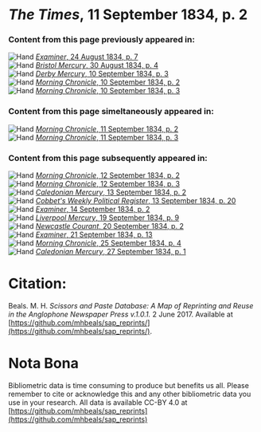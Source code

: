 # *The Times*, 11 September 1834, p. 2  
  
### Content from this page previously appeared in:  
![Hand](http://scissorsandpaste.net/wp-content/uploads/2017/06/smallhandpointer.png) [*Examiner*, 24 August 1834, p. 7](https://mhbeals.github.io/sap_html/Examiner/Examiner-24-August-1834-p-7)  
![Hand](http://scissorsandpaste.net/wp-content/uploads/2017/06/smallhandpointer.png) [*Bristol Mercury*, 30 August 1834, p. 4](https://mhbeals.github.io/sap_html/Bristol-Mercury/Bristol-Mercury-30-August-1834-p-4)  
![Hand](http://scissorsandpaste.net/wp-content/uploads/2017/06/smallhandpointer.png) [*Derby Mercury*, 10 September 1834, p. 3](https://mhbeals.github.io/sap_html/Derby-Mercury/Derby-Mercury-10-September-1834-p-3)  
![Hand](http://scissorsandpaste.net/wp-content/uploads/2017/06/smallhandpointer.png) [*Morning Chronicle*, 10 September 1834, p. 2](https://mhbeals.github.io/sap_html/Morning-Chronicle/Morning-Chronicle-10-September-1834-p-2)  
![Hand](http://scissorsandpaste.net/wp-content/uploads/2017/06/smallhandpointer.png) [*Morning Chronicle*, 10 September 1834, p. 3](https://mhbeals.github.io/sap_html/Morning-Chronicle/Morning-Chronicle-10-September-1834-p-3)  
  
### Content from this page simeltaneously appeared in:  
![Hand](http://scissorsandpaste.net/wp-content/uploads/2017/06/smallhandpointer.png) [*Morning Chronicle*, 11 September 1834, p. 2](https://mhbeals.github.io/sap_html/Morning-Chronicle/Morning-Chronicle-11-September-1834-p-2)  
![Hand](http://scissorsandpaste.net/wp-content/uploads/2017/06/smallhandpointer.png) [*Morning Chronicle*, 11 September 1834, p. 3](https://mhbeals.github.io/sap_html/Morning-Chronicle/Morning-Chronicle-11-September-1834-p-3)  
  
### Content from this page subsequently appeared in:  
![Hand](http://scissorsandpaste.net/wp-content/uploads/2017/06/smallhandpointer.png) [*Morning Chronicle*, 12 September 1834, p. 2](https://mhbeals.github.io/sap_html/Morning-Chronicle/Morning-Chronicle-12-September-1834-p-2)  
![Hand](http://scissorsandpaste.net/wp-content/uploads/2017/06/smallhandpointer.png) [*Morning Chronicle*, 12 September 1834, p. 3](https://mhbeals.github.io/sap_html/Morning-Chronicle/Morning-Chronicle-12-September-1834-p-3)  
![Hand](http://scissorsandpaste.net/wp-content/uploads/2017/06/smallhandpointer.png) [*Caledonian Mercury*, 13 September 1834, p. 2](https://mhbeals.github.io/sap_html/Caledonian-Mercury/Caledonian-Mercury-13-September-1834-p-2)  
![Hand](http://scissorsandpaste.net/wp-content/uploads/2017/06/smallhandpointer.png) [*Cobbet's Weekly Political Register*, 13 September 1834, p. 20](https://mhbeals.github.io/sap_html/Cobbet's-Weekly-Political-Register/Cobbet's-Weekly-Political-Register-13-September-1834-p-20)  
![Hand](http://scissorsandpaste.net/wp-content/uploads/2017/06/smallhandpointer.png) [*Examiner*, 14 September 1834, p. 2](https://mhbeals.github.io/sap_html/Examiner/Examiner-14-September-1834-p-2)  
![Hand](http://scissorsandpaste.net/wp-content/uploads/2017/06/smallhandpointer.png) [*Liverpool Mercury*, 19 September 1834, p. 9](https://mhbeals.github.io/sap_html/Liverpool-Mercury/Liverpool-Mercury-19-September-1834-p-9)  
![Hand](http://scissorsandpaste.net/wp-content/uploads/2017/06/smallhandpointer.png) [*Newcastle Courant*, 20 September 1834, p. 2](https://mhbeals.github.io/sap_html/Newcastle-Courant/Newcastle-Courant-20-September-1834-p-2)  
![Hand](http://scissorsandpaste.net/wp-content/uploads/2017/06/smallhandpointer.png) [*Examiner*, 21 September 1834, p. 13](https://mhbeals.github.io/sap_html/Examiner/Examiner-21-September-1834-p-13)  
![Hand](http://scissorsandpaste.net/wp-content/uploads/2017/06/smallhandpointer.png) [*Morning Chronicle*, 25 September 1834, p. 4](https://mhbeals.github.io/sap_html/Morning-Chronicle/Morning-Chronicle-25-September-1834-p-4)  
![Hand](http://scissorsandpaste.net/wp-content/uploads/2017/06/smallhandpointer.png) [*Caledonian Mercury*, 27 September 1834, p. 1](https://mhbeals.github.io/sap_html/Caledonian-Mercury/Caledonian-Mercury-27-September-1834-p-1)  


# Citation: 

Beals. M. H. *Scissors and Paste Database: A Map of Reprinting and Reuse in the Anglophone Newspaper Press v.1.0.1.* 2 June 2017. Available at [https://github.com/mhbeals/sap_reprints/](https://github.com/mhbeals/sap_reprints/). 

# Nota Bona

Bibliometric data is time consuming to produce but benefits us all. Please remember to cite or acknowledge this and any other bibliometric data you use in your research. All data is available CC-BY 4.0 at [https://github.com/mhbeals/sap_reprints](https://github.com/mhbeals/sap_reprints)
